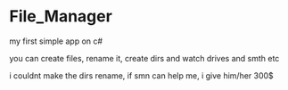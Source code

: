 # File_Manager

my first simple app on c#

you can create files, rename it, create dirs and watch drives and smth etc

i couldnt make the dirs rename, if smn can help me, i give him/her 300$
